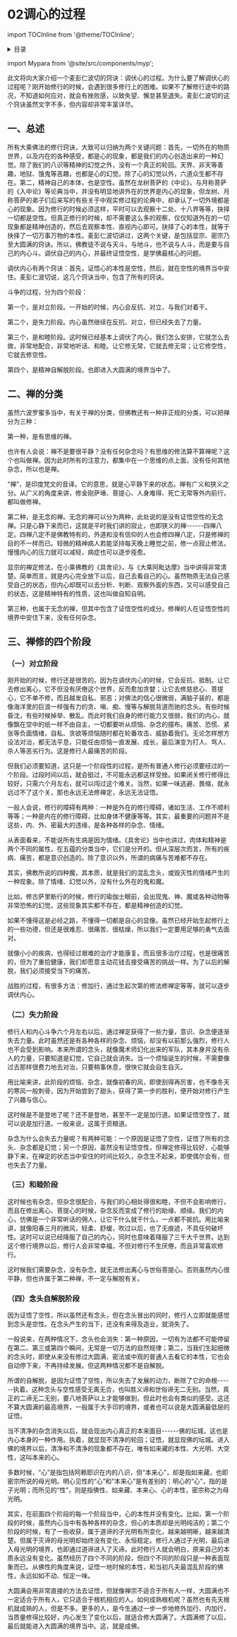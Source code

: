 
# 02调心的过程

import TOCInline from '@theme/TOCInline';

<details>
<summary>目录</summary>
<TOCInline toc={toc} maxHeadingLevel='6' />
</details>

import Mypara from '@site/src/components/myp';

<Mypara />

此文将向大家介绍一个麦彭仁波切的窍诀：调伏心的过程。为什么要了解调伏心的过程呢？刚开始修行的时候，会遇到很多修行上的困难。如果不了解修行途中的路况，不知道如何应对，就会有挫败感，以致失望、懈怠甚至退失。麦彭仁波切的这个窍诀虽然文字不多，但内容却非常丰富详尽。

## 一、总述

所有大乘佛法的修行窍诀，大致可以归纳为两个关键问题：首先，一切外在的物质世界，以及内在的各种感受，都是心的现象，都是我们的内心创造出来的一种幻觉。除了我们的八识等精神的幻觉之外，没有一个真正的轮回。天界、非天等善趣，地狱、饿鬼等恶趣，也都是心的幻觉。除了心的幻觉以外，六道众生都不存在。第二，精神自己的本体，也是空性。虽然在龙树菩萨的《中论》，与月称菩萨的《入中论》等论典当中，并没有明显地讲外在的世界是内心的现象，但龙树、月称菩萨的弟子们后来写的有些关于中观实修过程的论典中，却承认了一切外境都是心的现象。因为修行的时候必须这样，平时可以去观察十二处、十八界等等，抉择一切都是空性。但真正修行的时候，却不需要这么多的观察，仅仅知道外在的一切现象都是精神创造的，然后去观察本性、直视内心即可。抉择了心的本性，就等于抉择了一切万事万物的本性。麦彭仁波切讲过，这两个关键，是包括显宗、密宗乃至大圆满的窍诀。所以，佛教徒不说与天斗，与地斗，也不说与人斗，而是要与自己的内心斗。调伏自己的内心，并最终证悟空性，是学佛最核心的问题。

调伏内心有两个窍诀：首先，证悟心的本性是空性，然后，就在空性的境界当中安住。麦彭仁波切说，这几个窍诀当中，包含了所有的窍诀。

斗争的过程，分为四个阶段：

第一个，是对立阶段。一开始的时候，内心会反抗、对立，与我们对着干。

第二个，是失力阶段。内心虽然继续在反抗、对立，但已经失去了力量。

第三个，是和睦阶段。这时候已经基本上调伏了内心，我们怎么安排，它就怎么去做，非常地配合，非常地听话、和睦。让它修无常，它就去修无常；让它修空性，它就去修空性。

第四个，是精神自解脱阶段。也即进入大圆满的境界当中了。

## 二、禅的分类

虽然六波罗蜜多当中，有关于禅的分类，但佛教还有一种非正规的分类，可以把禅分为三种：

第一种，是有思维的禅。

也许有人会说：禅不是要很平静？没有任何杂念吗？有思维的修法算不算禅呢？这个也叫做禅。因为此时所有的注意力，都集中在一个思维的点上面，没有任何其他杂念，所以也是禅。

“禅”，是印度梵文的音译。它的意思，就是心平静下来的状态。禅有广义和狭义之分。从广义的角度来讲，修金刚萨埵、菩提心、人身难得、死亡无常等外内前行，都叫做修禅。

第二种，是无念的禅。无念的禅可以分为两种，此处说的是没有证悟空性的无念禅。只是心静下来而已，这就是平时我们讲的寂止，也即狭义的禅------四禅八定。四禅八定不是佛教特有的，外道和没有信仰的人也会修四禅八定，只是修禅的目的不一样而已。轻微的精神病人若能坚持每天晚上睡觉之前，修一点寂止修法，慢慢内心的压力就可以减轻，病症也可以逐步痊愈。

显宗的禅定修法，在小乘佛教的《具舍论》，与《大乘阿毗达摩》当中讲得非常清楚。简单而言，就是内心完全放下以后，自己去看自己的心。虽然物质无法自己感受自己的状态，但内心却既可以去分析、判断、观察外面的东西，又可以感受自己的状态，这是精神特有的性质，这也叫做自知自明。

第三种，也属于无念的禅，但其中包含了证悟空性的成分。修禅的人在证悟空性的境界中安住下来，没有任何杂念。

## 三、禅修的四个阶段

### （一）对立阶段

刚开始的时候，修行还是很苦的。因为在调伏内心的时候，它会反抗、抵制。让它去修出离心，它不但没有厌倦这个世界，反而愈加贪婪；让它去修慈悲心、菩提心，它不单不修，而且越发自私、邪恶；对佛法的信心很微弱，满脑子装的，都是像海洋里的巨浪一样强有力的贪、嗔、痴、慢等与解脱背道而驰的念头。有些时候昏沈，有些时候掉举、散乱。而此时我们自身的修行能力又很弱，我们的内心，就像飘在空中的纸一样不由自主，一切都要听从烦恼、杂念的摆布。痛苦、恐慌、紧张等负面情绪，自私、贪欲等烦恼随时都在轮番攻击、威胁着我们。无论怎样想方设法对治，都无法平息，只能任由烦恼一直发展、成长，最后演变为打人、骂人、杀人等恶劣行为。这是修行人最痛苦的阶段。

但我们必须要知道，这只是一个阶段性的过程，是所有普通人修行必须要经过的一个阶段。过段时间以后，就会挺过，不可能永远都这样受挫。如果闭关修行修得比较好，只需六个月左右，就可以闯过这个难关。当然，如果一味逃避、畏缩，就永远过不了这个关，那也永远无法修禅定，永远无法证悟。

一般人会说，修行的障碍有两种：一种是外在的修行障碍，诸如生活、工作不顺利等等；一种是内在的修行障碍，比如身体不健康等等。其实，最重要的问题并不是这些，内、外、密最大的违缘，是各种各样的杂念、情绪。

从表面看来，不能说所有生病是因为情绪。《具舍论》当中也讲过，肉体和精神是两个不同的属性，在五蕴的分类当中，它们是分开的。但从深层次而言，所有的疾病、痛苦，都是意识创造的。除了意识以外，所谓的病痛与苦难都不存在。

其实，佛教所说的四种魔，其本质，就是我们的混乱念头，或毁灭性的情绪产生的一种现象。除了情绪、幻觉以外，没有什么外在的鬼和魔。

比如，修古萨里断行的时候，修行的瑜伽士眼前，会出现鬼、神、魔或各种动物等非常恐怖的幻觉。这些现象其实都不存在，都是精神创造的幻觉。

如果不懂得这是必经之路，不懂得一切都是自心的显像。虽然已经开始生起修行上的一些功德，但还是很难忍、很痛苦、很枯燥，所以我们一定要用足够的勇气去面对。

就像小小的疾病，也得经过艰难的治疗才能康复。而且很多治疗过程，也是很痛苦的，但为了重拾健康，我们却愿意主动花钱去接受痛苦的挑战一样。为了以后的解脱，我们必须接受当下的痛苦。

战胜的过程，有很多方法：修加行，通过生起次第的修法修禅定等等，就可以逐步调伏内心。

### （二）失力阶段

修行人和内心斗争六个月左右以后，通过禅定获得了一些力量，意识、杂念便逐渐失去力量。此时虽然还是有各种各样的杂念、烦恼，却没有以前那么强烈，修行人也不会受到影响。本来所谓的念头，就像魔术师幻化出来的军队，其本身并没有杀人的力量，只要知道是幻觉，它自己就会消失。当一个烦恼诞生的时候，不需要像过去那样很费力地去对治，只要稍事休息，很快它就会自生自灭。

用比喻来讲，此阶段的烦恼、杂念，就像初春的风，即使刮得再厉害，也不像冬天的寒风一般刺骨，因为开始尝到了甜头，获得了第一步的胜利，便开始对修行产生了兴趣与信心。

这时候是不是登地了呢？还不是登地，甚至不一定是加行道。如果证悟空性了，就可以说是加行道。一般来说，这属于资粮道。

杂念为什么会失去力量呢？有两种可能：一个原因是证悟了空性，证悟了所有的念头、杂念都是幻觉；另一个原因，虽然没有证悟空性，但禅定修得比较好，心能够静下来，在禅定的状态当中安住的时间比较久，杂念生不起来，即使偶尔会有，但也失去了力量。

### （三）和睦阶段

这时候也有杂念，但杂念很配合，与我们的心相处得很和睦，不但不会影响修行，而且在修出离心、菩提心的时候，杂念反而变成了修行的助缘、顺缘。我们的内心，仿佛是一个非常听话的佣人，让它干什么就干什么，一点都不抵抗。用比喻来讲，就像阳春三月的微风，轻柔、舒缓，吹过以后，也了无痕迹，不具任何破坏性。这时可以说已经降服了自己的内心，同时也意味着降服了三千大千世界。达到这个修行境界以后，修行人会非常幸福，不但对修行不生厌倦，而且非常喜欢修行。

这时候我们需要杂念，没有杂念，就无法修出离心与世俗菩提心。否则虽然内心很平静，但也许属于第二种禅，不一定与解脱有关。

### （四）念头自解脱阶段

因为证悟了空性，所以虽然还有念头，但在念头冒出的同时，修行人立即就能感觉到念头是空性。在念头产生的当下，还没有来得及造业，就消失了。

一般说来，在两种情况下，念头也会消失：第一种原因，一切有为法都不可能停留在第二、第三或第四个瞬间，无常是一切万法的自然规律；第二，当我们生起细微的念头时，即使从来没有修过大圆满、密法或中观的普通人去看它的本性，它也会自动停下来，不再持续发展。但这两种情况都不是自解脱。

所谓的自解脱，是因为证悟了空性，所以失去了发展的动力，断除了它的命根------执着。这种念头与空性感受无离无合，也叫胜义谛和世俗谛无二无别。当然，真正的二谛无二无别，要八地菩萨以上才能够做到，但此时也会有类似的感受。这还不算大圆满的最高境界，一般属于大手印的境界，或者也可以说是大圆满最低层的证悟。

当不清净的杂念消失以后，就会现出内心真正的本来面目------佛的坛城，这也是内心本身的一种作用。执着，就显现不清净的轮回；证悟，就显现佛的坛城。进入佛的境界以后，清净和不清净的现象都不存在，唯有如来藏的本性、大光明、大空性，这叫本来的心。

多数时候，“心”是指包括阿赖耶识在内的八识，但“本来心”，却是指如来藏，也即密宗所说的母光明。明心见性的“心”和“本来心”是有差别的：明心的“心”，指的是子光明；而所见的“性”，则是指佛性、如来藏、本来心、心的本性，密宗称之为母光明。

其实，在前面四个阶段的每一个阶段当中，心的本性并没有变化。比如，第一个阶段的时候，虽然内心当中有各种各样的杂念，但心的本质却是光明纯洁的；第二个阶段的时候，有了一些收获，属于道谛的子光明有所变化，越来越明晰，越来越清楚。但属于灭谛的母光明却始终没有变化、永恒稳定。修行人通过子光明，最后进入母光明的境界，也即通过道谛进入了灭谛。此时修行人就会明白，原来自己的本质永远没有变化。虽然经历了四个不同的阶段，但四个不同的阶段只是一种表面现象而已。从佛性的角度来说，证悟一地时候的本性，和当初凡夫最混乱阶段的佛性，永远如如不动、恒定一味。

大圆满会用非常直接的方法去证悟，但就像禅宗不适合于所有人一样，大圆满也不一定适合于所有人，它只适合于根机相应的人。如何成熟根机呢？虽然也有先天根机就成熟的人，但是不多。更多的人，是今生通过一步一步地修外加行、内加行，当质量修得比较好，内心发生了变化以后，就适合修大圆满了。大圆满修了以后，最后就能进入大圆满的境界当中。这，就是成佛。
